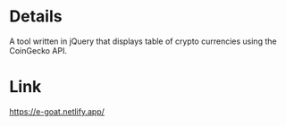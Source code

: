 # Details
A tool written in jQuery that displays table of crypto currencies using the CoinGecko API.

# Link
https://e-goat.netlify.app/
